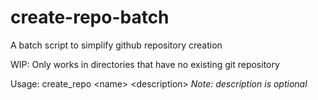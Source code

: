 # create-repo-batch
A batch script to simplify github repository creation

WIP: Only works in directories that have no existing git repository

Usage: create_repo \<name\> \<description\>
*Note: description is optional*
